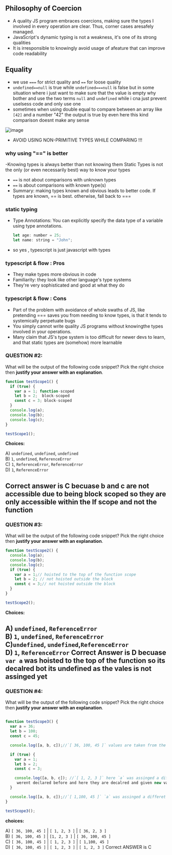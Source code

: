 ## Philosophy of Coercion
- A quality JS program embraces coercions, making sure the types I involved in every operation are
clear. Thus, corner cases aresafely managed.
- JavaScript's dynamic typing is not a weakness, it's one of its strong qualities
- It is irresponsible to knowingly avoid usage of afeature that can improve code readability
## Equality 
- we use `===` for strict quality and `==` for loose quality
- `undefined==null` is true while `undefined===null` is false but in some situation where i just want to make sure that the value is empty why bother and use the two terms `null` and `undefined` while i cna just prevent uselsess code and only use one
- sometimes when using double equal to compare between an array like `[42]` and a number "42" the output is true by even here this kind comparison doesnt make any sense
  
 ![image](https://github.com/MohammadHajMahmoud/GSG-first-sprint/assets/73450813/f8fff262-70e2-42d5-b234-30752ce82d31)
- AVOID USING NON-PRIMITIVE TYPES WHILE COMPARING !!!
### why using "==" is better 
-Knowing types is always better than not knowing them Static Types is not the only (or even necessarily best) way to know your types
- `==` is not about comparisons with unknown types
- `==` is about comparisons with known type(s)
- Summary: making types known and obvious leads to better code. If types are known, == is best. otherwise, fall back to ===
### static typing 
- Type Annotations: You can explicitly specify the data type of a variable using type annotations.
  ```javascript
  let age: number = 25;
  let name: string = "John";
  ```
 - so yes , typescript is just javascript with types
### typescript & flow : Pros
- They make types more obvious in code
- Familiarity: they look like other language's type systems
- They're very sophisticated and good at what they do
### typescript & flow : Cons
- Part of the problem with avoidance of whole swaths of JS, like pretending === saves
you from needing to know types, is that it tends to systemically perpetuate bugs
- You simply cannot write quality JS programs without knowingthe types involved in your operations.
- Many claim that JS's type system is too difficult for newer devs to learn, and that static types are
(somehow) more learnable

### QUESTION #2:

What will be the output of the following code snippet? Pick the right choice
then **justify your answer with an explanation**.

```javascript
function testScope1() {
  if (true) {
    var a = 1; function-scoped
    let b = 2;  block-scoped
    const c = 3; block-scoped
  }
  console.log(a);
  console.log(b);
  console.log(c);
}

testScope1();

```
**Choices:**

A) `undefined`, `undefined`, `undefined`   
B) `1`, `undefined`, `ReferenceError`  
C) `1`, `ReferenceError`, `ReferenceError`   
D) `1`, `ReferenceError`

Correct answer is C becuase  b and c are not accessible due to being block scoped so they are only accessible within the If scope  and not the function 
-------------------------------------------------------------------

### QUESTION #3:

What will be the output of the following code snippet? Pick the right choice
then **justify your answer with an explanation**.

```javascript
function testScope2() {
  console.log(a); 
  console.log(b);
  console.log(c);
  if (true) {
    var a = 1;// hoisted to the top of the function scope
    let b = 2; // not hoisted outside the block 
    const c = 3;// not hoisted outside the block 
  }
}

testScope2();

```

**Choices:**

A) `undefined`, `ReferenceError`   
B) `1`, `undefined`, `ReferenceError`   
C)`undefined`, `undefined`,`ReferenceError`  
D) `1`, `ReferenceError`
Correct Answer is D becuase `var a` was hoisted to the top  of the function so its decalred bot its undefined  as the vales is not assinged yet 
-------------------------------------------------------------------

### QUESTION #4:

What will be the output of the following code snippet? Pick the right choice
then **justify your answer with an explanation**.

```javascript

function testScope3() {
  var a = 36;
  let b = 100;
  const c = 45;

  console.log([a, b, c]);//`[ 36, 100, 45 ]` values are taken from the blockscope for each and they are already assinged

  if (true) {
    var a = 1;
    let b = 2;
    const c = 3;

    console.log([a, b, c]); //`[ 1, 2, 3 ]` here `a` was assinged a different value and b and c are different from the ones above as they     
     werent declared before and here they are decalred and given new values 
  }

  console.log([a, b, c]);//`[ 1,100, 45 ]` `a` was assinged a differet value since its accessable within the whole function while b &c used there own old values 
}

testScope3();

```

**choices:**

A) `[ 36, 100, 45 ]` | `[ 1, 2, 3 ]` | `[ 36, 2, 3 ]`   
B) `[ 36, 100, 45 ]` | `[1, 2, 3 ]` | `[ 36, 100, 45 ]`   
C) `[ 36, 100, 45 ]` | `[ 1, 2, 3 ]` | `[ 1,100, 45 ]`   
D) `[ 36, 100, 45 ]` | `[ 1, 2, 3 ]` | `[ 1, 2, 3 ]`
Correct ANSWER is C 


